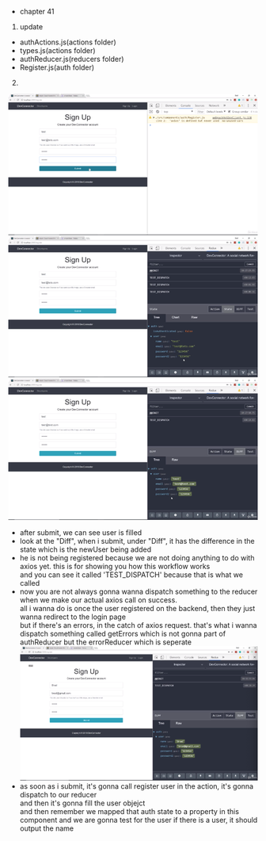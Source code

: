 - chapter 41
1. update
- authActions.js(actions folder)
- types.js(actions folder)
- authReducer.js(reducers folder)
- Register.js(auth folder)

2.
![](images/redux-action-and-reducer-workflow-example-1.png)
![](images/redux-action-and-reducer-workflow-example-2.png)
![](images/redux-action-and-reducer-workflow-example-3.png)
- after submit, we can see user is filled
- look at the "Diff", when i submit, under "Diff", it has the difference in the state which is the newUser being added
- he is not being registered because we are not doing anything to do with axios yet. this is for showing you how this workflow works</br>
and you can see it called 'TEST_DISPATCH' because that is what we called
- now you are not always gonna wanna dispatch something to the reducer</br>
when we make our actual axios call on success.</br>
all i wanna do is once the user registered on the backend, then they just wanna redirect to the login page</br>
but if there's an errors, in the catch of axios request. that's what i wanna dispatch something called getErrors which is not gonna part of authReducer but the errorReducer which is seperate
![](images/redux-action-and-reducer-workflow-example-4.png)
- as soon as i submit, it's gonna call register user in the action, it's gonna dispatch to our reducer</br>
and then it's gonna fill the user objejct</br>
and then remember we mapped that auth state to a property in this component and we are gonna test for the user if there is a user, it should output the name
